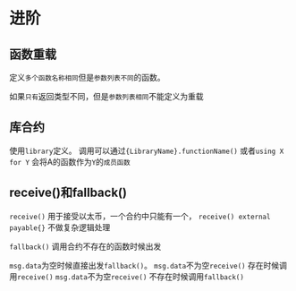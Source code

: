 # 进阶

## 函数重载
定义`多个函数名称相同`但是`参数列表不同`的函数。

如果`只有`返回类型不同，但是`参数列表相同`不能定义为重载

## 库合约

使用`library`定义。
调用可以通过`{LibraryName}.functionName()`
或者`using X for Y`   会将A的函数作为`Y`的`成员函数`

## receive()和fallback()
`receive()` 用于接受以太币，一个合约中只能有一个，
`receive() external payable{}` 不做复杂逻辑处理

`fallback()` 调用合约不存在的函数时候出发

`msg.data`为空时候直接出发`fallback()`。
`msg.data`不为空`receive()` 存在时候调用`receive()`
`msg.data`不为空`receive()` 不存在时候调用`fallback()`


